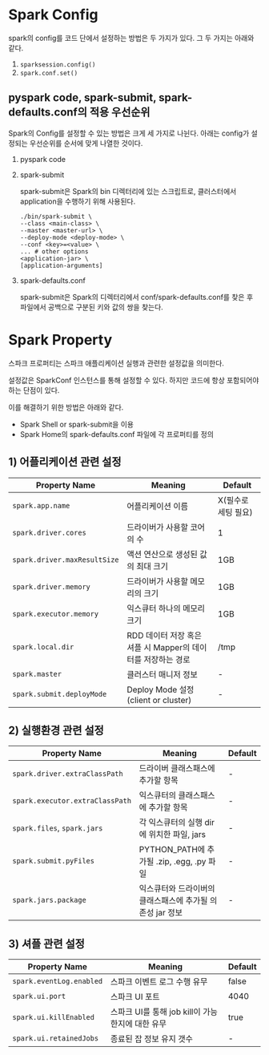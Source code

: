 # Spark Config

spark의 config를 코드 단에서 설정하는 방법은 두 가지가 있다. 그 두 가지는 아래와 같다.

1. `sparksession.config()`
2. `spark.conf.set()`



## pyspark code, spark-submit, spark-defaults.conf의 적용 우선순위

Spark의 Config를 설정할 수 있는 방법은 크게 세 가지로 나뉜다. 아래는 config가 설정되는 우선순위를 순서에 맞게 나열한 것이다.

1. pyspark code

2. spark-submit

    spark-submit은 Spark의 bin 디렉터리에 있는 스크립트로, 클러스터에서 application을 수행하기 위해 사용된다.

    ```shell
    ./bin/spark-submit \
    --class <main-class> \
    --master <master-url> \
    --deploy-mode <deploy-mode> \
    --conf <key>=<value> \
    ... # other options
    <application-jar> \
    [application-arguments]
    ```

    

3. spark-defaults.conf

    spark-submit은 Spark의 디렉터리에서 conf/spark-defaults.conf를 찾은 후 파일에서 공백으로 구분된 키와 값의 쌍을 찾는다.



# Spark Property

스파크 프로퍼티는 스파크 애플리케이션 실행과 관련한 설정값을 의미한다.

설정값은 SparkConf 인스턴스를 통해 설정할 수 있다. 하지만 코드에 항상 포함되어야 하는 단점이 있다.

이를 해결하기 위한 방법은 아래와 같다.

- Spark Shell or spark-submit을 이용
- Spark Home의 spark-defaults.conf 파일에 각 프로퍼티를 정의

## 1) 어플리케이션 관련 설정

| Property Name                | Meaning                                                      | Default             |
| ---------------------------- | ------------------------------------------------------------ | ------------------- |
| `spark.app.name`             | 어플리케이션 이름                                            | X(필수로 세팅 필요) |
| `spark.driver.cores`         | 드라이버가 사용할 코어의 수                                  | 1                   |
| `spark.driver.maxResultSize` | 액션 연산으로 생성된 값의 최대 크기                          | 1GB                 |
| `spark.driver.memory`        | 드라이버가 사용할 메모리의 크기                              | 1GB                 |
| `spark.executor.memory`      | 익스큐터 하나의 메모리 크기                                  | 1GB                 |
| `spark.local.dir`            | RDD 데이터 저장 혹은 셔플 시 Mapper의 데이터를 저장하는 경로 | /tmp                |
| `spark.master`               | 클러스터 매니저 정보                                         | -                   |
| `spark.submit.deployMode`    | Deploy Mode 설정(client or cluster)                          | -                   |



## 2) 실행환경 관련 설정

| Property Name                   | Meaning                                                   | Default |
| ------------------------------- | --------------------------------------------------------- | ------- |
| `spark.driver.extraClassPath`   | 드라이버 클래스패스에 추가할 항목                         | -       |
| `spark.executor.extraClassPath` | 익스큐터의 클래스패스에 추가할 항목                       | -       |
| `spark.files`, `spark.jars`     | 각 익스큐터의 실행 dir에 위치한 파일, jars                | -       |
| `spark.submit.pyFiles`          | PYTHON_PATH에 추가될 .zip, .egg, .py 파일                 | -       |
| `spark.jars.package`            | 익스큐터와 드라이버의 클래스패스에 추가될 의존성 jar 정보 | -       |



## 3) 셔플 관련 설정

| Property Name            | Meaning                                          | Default |
| ------------------------ | ------------------------------------------------ | ------- |
| `spark.eventLog.enabled` | 스파크 이벤트 로그 수행 유무                     | false   |
| `spark.ui.port`          | 스파크 UI 포트                                   | 4040    |
| `spark.ui.killEnabled`   | 스파크 UI를 통해 job kill이 가능한지에 대한 유무 | true    |
| `spark.ui.retainedJobs`  | 종료된 잡 정보 유지 갯수                         | -       |

